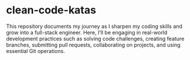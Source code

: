 # clean-code-katas
This repository documents my journey as I sharpen my coding skills and grow into a full-stack engineer. Here, I’ll be engaging in real-world development practices such as solving code challenges, creating feature branches, submitting pull requests, collaborating on projects, and using essential Git operations.
